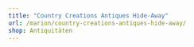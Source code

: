 ```yaml
---
title: "Country Creations Antiques Hide-Away"
url: /marion/country-creations-antiques-hide-away/
shop: Antiquitäten
---
```

